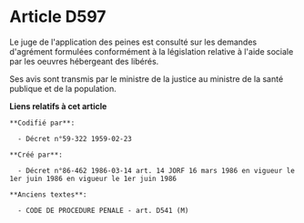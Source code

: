 # Article D597

Le juge de l'application des peines est consulté sur les demandes d'agrément formulées conformément à la législation relative
à l'aide sociale par les oeuvres hébergeant des libérés.

Ses avis sont transmis par le ministre de la justice au ministre de la santé publique et de la population.

**Liens relatifs à cet article**

	**Codifié par**:

	  - Décret n°59-322 1959-02-23

	**Créé par**:

	  - Décret n°86-462 1986-03-14 art. 14 JORF 16 mars 1986 en vigueur le 1er juin 1986 en vigueur le 1er juin 1986

	**Anciens textes**:

	  - CODE DE PROCEDURE PENALE - art. D541 (M)
